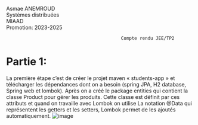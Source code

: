 Asmae ANEMROUD                                                                                                                
Systèmes distribuées                                                                                                             
MIAAD                                                                                                                       
Promotion: 2023-2025

                                               Compte rendu JEE/TP2

# Partie 1:
La première étape c’est de créer le projet maven « students-app » et télécharger les dépendances dont on a besoin (spring JPA, H2 database, Spring web et lombok).
Après on a créé le package entities qui contient la classe Product pour gérer les produits.
Cette classe est définit par ces attributs et quand on travaille avec Lombok on utilise La notation @Data qui représentent les getters et les setters, Lombok permet de les ajoutés automatiquement.
![image](https://github.com/AsmaeANEMROUD/AsmaeANEMROUD_JEE/assets/164891923/91bf8229-0a74-4125-aa83-d41f56351c23)

